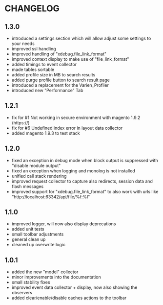 CHANGELOG
=========

1.3.0
-----
* introduced a settings section which will allow adjust some settings to your needs
* improved ssl handling
* improved handling of "xdebug.file_link_format"
* improved context display to make use of "file_link_format"
* added timings to event collector
* made tables sortable
* added profile size in MB to search results
* added purge profile button to search result page
* introduced a replacement for the Varien_Profiler
* introduced new "Performance" Tab

1.2.1
-----
* fix for #1 Not working in secure environment with magento 1.9.2 (https://)
* fix for #6 Undefined index error in layout data collector 
* added magento 1.9.3 to test stack

1.2.0
-----
* fixed an exception in debug mode when block output is suppressed with "disable module output"
* fixed an exception when logging and monolog is not installed
* unified call stack rendering
* improved request collector to capture also redirects, session data and flash messages
* improved support for "xdebug.file_link_format" to also work with urls like "http://localhost:63342/api/file/%f:%l"

1.1.0
-----
* improved logger, will now also display deprecations
* added unit tests
* small toolbar adjustments
* general clean up
* cleaned up overwrite logic

1.0.1
-----

* added the new "model" collector
* minor improvements into the documentation
* small stability fixes
* improved event data collector + display, now also showing the observers 
* added clear/enable/disable caches actions to the toolbar
